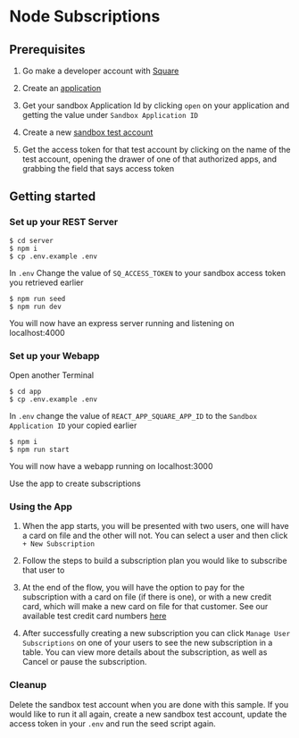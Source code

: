 # Node Subscriptions

## Prerequisites

1. Go make a developer account with [Square](https://squareup.com/signup/us?lang_code=en-us&return_to=https%3A%2F%2Fdeveloper.squareup.com%2Fapps&v=developers)

1. Create an [application](https://developer.squareup.com/apps)

1. Get your sandbox Application Id by clicking `open` on your application and getting the value under `Sandbox Application ID`

1. Create a new [sandbox test account](https://developer.squareup.com/console/en/sandbox-test-accounts)

1. Get the access token for that test account by clicking on the name of the test account, opening the drawer of one of that authorized apps, and grabbing the field that says access token


## Getting started

### Set up your REST Server
```
$ cd server
$ npm i 
$ cp .env.example .env
```

In `.env` Change the value of `SQ_ACCESS_TOKEN` to your sandbox access token you retrieved earlier
```
$ npm run seed
$ npm run dev
```

You will now have an express server running and listening on localhost:4000

### Set up your Webapp
Open another Terminal

```
$ cd app
$ cp .env.example .env
```

In `.env` change the value of `REACT_APP_SQUARE_APP_ID` to the `Sandbox Application ID` your copied earlier

```
$ npm i
$ npm run start
```

You will now have a webapp running on localhost:3000

Use the app to create subscriptions

### Using the App
1. When the app starts, you will be presented with two users, one will have a card on file and the other will not. You can select a user and then click `+ New Subscription`

1. Follow the steps to build a subscription plan you would like to subscribe that user to

1. At the end of the flow, you will have the option to pay for the subscription with a card on file (if there is one), or with a new credit card, which will make a new card on file for that customer. See our available test credit card numbers [here](https://developer.squareup.com/docs/devtools/sandbox/payments)

1. After successfully creating a new subscription you can click `Manage User Subscriptions` on one of your users to see the new subscription in a table. You can view more details about the subscription, as well as Cancel or pause the subscription.


### Cleanup 
Delete the sandbox test account when you are done with this sample. If you would like to run it all again, create a new sandbox test account, update the access token in your `.env` and run the seed script again.